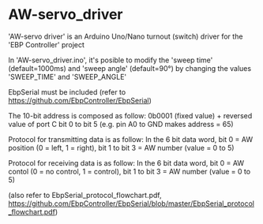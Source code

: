 # AW-servo_driver
'AW-servo driver' is an Arduino Uno/Nano turnout (switch) driver for the 'EBP Controller' project

In 'AW-servo_driver.ino', it's posible to modify the 'sweep time' (default=1000ms) and 'sweep angle' (default=90°) by changing the values 'SWEEP_TIME' and 'SWEEP_ANGLE'

EbpSerial must be included (refer to https://github.com/EbpController/EbpSerial)

The 10-bit address is composed as follow: 0b0001 (fixed value) + reversed value of port C bit 0 to bit 5 (e.g. pin A0 to GND makes address = 65)

Protocol for transmitting data is as follow: In the 6 bit data word, bit 0 = AW position (0 = left, 1 = right), bit 1 to bit 3 = AW number (value = 0 to 5)

Protocol for receiving data is as follow: In the 6 bit data word, bit 0 = AW contol (0 = no control, 1 = control), bit 1 to bit 3 = AW number (value = 0 to 5)

(also refer to EbpSerial_protocol_flowchart.pdf, https://github.com/EbpController/EbpSerial/blob/master/EbpSerial_protocol_flowchart.pdf)
